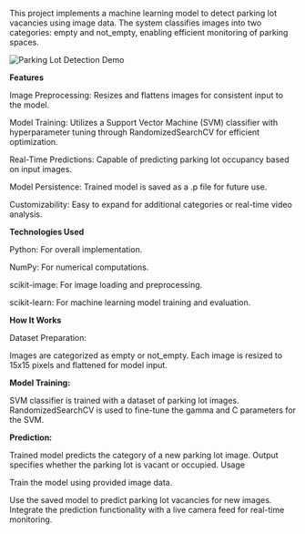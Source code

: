 This project implements a machine learning model to detect parking lot vacancies using image data. The system classifies images into two categories: empty and not_empty, enabling efficient monitoring of parking spaces.


![Parking Lot Detection Demo](https://media.giphy.com/media/v1.Y2lkPTc5MGI3NjExYzA2OXBmeXloeG13Z2NnNGg4dXhjcWN3dTBmYjZ5NWV4MnNua3FkZiZlcD12MV9naWZzX3NlYXJjaCZjdD1n/EFGDfCzS5YA48/giphy.gif)

**Features**

Image Preprocessing: Resizes and flattens images for consistent input to the model.

Model Training: Utilizes a Support Vector Machine (SVM) classifier with hyperparameter tuning through RandomizedSearchCV for efficient optimization.

Real-Time Predictions: Capable of predicting parking lot occupancy based on input images.

Model Persistence: Trained model is saved as a .p file for future use.

Customizability: Easy to expand for additional categories or real-time video analysis.

**Technologies Used**

Python: For overall implementation.

NumPy: For numerical computations.

scikit-image: For image loading and preprocessing.

scikit-learn: For machine learning model training and evaluation.

**How It Works**

Dataset Preparation:

Images are categorized as empty or not_empty.
Each image is resized to 15x15 pixels and flattened for model input.

**Model Training:**

SVM classifier is trained with a dataset of parking lot images.
RandomizedSearchCV is used to fine-tune the gamma and C parameters for the SVM.

**Prediction:**

Trained model predicts the category of a new parking lot image.
Output specifies whether the parking lot is vacant or occupied.
Usage

Train the model using provided image data.

Use the saved model to predict parking lot vacancies for new images.
Integrate the prediction functionality with a live camera feed for real-time monitoring.
